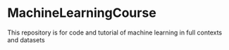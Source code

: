 # MachineLearningCourse
This repository is for code and tutorial of machine learning in full contexts and datasets
